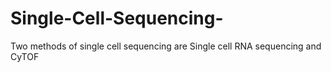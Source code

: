 # Single-Cell-Sequencing-
Two methods of single cell sequencing are Single cell RNA sequencing and CyTOF

